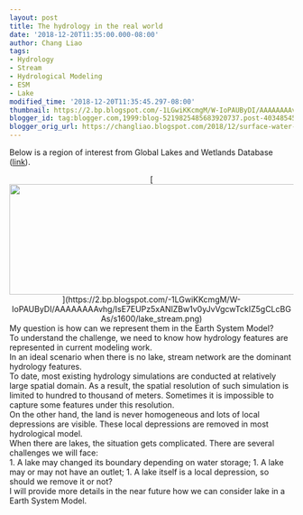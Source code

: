 ```yaml
---
layout: post
title: The hydrology in the real world
date: '2018-12-20T11:35:00.000-08:00'
author: Chang Liao
tags:
- Hydrology
- Stream
- Hydrological Modeling
- ESM
- Lake
modified_time: '2018-12-20T11:35:45.297-08:00'
thumbnail: https://2.bp.blogspot.com/-1LGwiKKcmgM/W-IoPAUByDI/AAAAAAAAvhg/IsE7EUPz5xANlZBw1v0yJvVgcwTckIZ5gCLcBGAs/s72-c/lake_stream.png
blogger_id: tag:blogger.com,1999:blog-5219825485683920737.post-4034854503329152695
blogger_orig_url: https://changliao.blogspot.com/2018/12/surface-water-hydrology-modeling-002.html
---
```


Below is a region of interest from Global Lakes and Wetlands Database 
([link](https://www.worldwildlife.org/pages/global-lakes-and-wetlands-database)). 

<div class="separator" style="clear: both; text-align: center;">[<img 
border="0" data-original-height="491" data-original-width="1600" height="196" 
src="https://2.bp.blogspot.com/-1LGwiKKcmgM/W-IoPAUByDI/AAAAAAAAvhg/IsE7EUPz5xANlZBw1v0yJvVgcwTckIZ5gCLcBGAs/s640/lake_stream.png" 
width="640" 
/>](https://2.bp.blogspot.com/-1LGwiKKcmgM/W-IoPAUByDI/AAAAAAAAvhg/IsE7EUPz5xANlZBw1v0yJvVgcwTckIZ5gCLcBGAs/s1600/lake_stream.png)<div 
class="separator" style="clear: both; text-align: center;"> 
<div class="separator" style="clear: both; text-align: left;"> 
<div class="separator" style="clear: both; text-align: left;">My question is 
how can we represent them in the Earth System Model?<div class="separator" 
style="clear: both; text-align: left;"> 
<div class="separator" style="clear: both; text-align: left;">To understand 
the challenge, we need to know how hydrology features are represented in 
current modeling work.<div class="separator" style="clear: both; text-align: 
left;"> 
<div class="separator" style="clear: both; text-align: left;">In an ideal 
scenario when there is no lake, stream network are the dominant hydrology 
features.<div class="separator" style="clear: both; text-align: left;">To 
date, most existing hydrology simulations are conducted at relatively large 
spatial domain. As a result, the spatial resolution of such simulation is 
limited to hundred to thousand of meters. Sometimes it is impossible to 
capture some features under this resolution.<div class="separator" 
style="clear: both; text-align: left;"> 
<div class="separator" style="clear: both; text-align: left;">On the other 
hand, the land is never homogeneous and lots of local depressions are visible. 
These local depressions are removed in most hydrological model.<div 
class="separator" style="clear: both; text-align: left;"> 
<div class="separator" style="clear: both; text-align: left;">When there are 
lakes, the situation gets complicated. There are several challenges we will 
face:<div class="separator" style="clear: both; text-align: left;">1. A lake 
may changed its boundary depending on water storage; 
1. A lake may or may not have an outlet; 
1. A lake itself is a local depression, so should we remove it or not? 
<div>I will provide more details in the near future how we can consider lake 
in a Earth System Model.<div> 

<div class="separator" style="clear: both; text-align: left;"> 
<div class="separator" style="clear: both; text-align: left;"> 